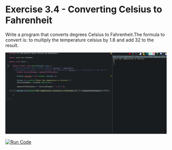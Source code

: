 # Exercise 3.4 - Converting Celsius to Fahrenheit

Write a program that converts degrees Celsius to Fahrenheit.The formula to convert is: to multiply the temperature celsius by 1.8 and add 32 to the result.

<center>

![Gif Converting Celsius to Fahrenheit](/gif_img/3.4.gif)

</center>


[![Run Code](https://img.shields.io/badge/-Run%20%20code%20-green?style=flat&logo=replit&logoColor=white)](https://replit.com/@ariana-ssilva/Main-2#Main.java)&nbsp;